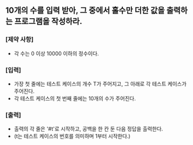 ## 10개의 수를 입력 받아, 그 중에서 홀수만 더한 값을 출력하는 프로그램을 작성하라.

### [제약 사항]
- 각 수는 0 이상 10000 이하의 정수이다.

### [입력]

- 가장 첫 줄에는 테스트 케이스의 개수 T가 주어지고, 그 아래로 각 테스트 케이스가 주어진다.
- 각 테스트 케이스의 첫 번째 줄에는 10개의 수가 주어진다.

### [출력]
- 출력의 각 줄은 '#t'로 시작하고, 공백을 한 칸 둔 다음 정답을 출력한다.
- (t는 테스트 케이스의 번호를 의미하며 1부터 시작한다.)